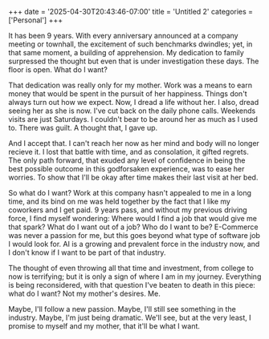 +++
date = '2025-04-30T20:43:46-07:00'
title = 'Untitled 2'
categories = ['Personal']
+++

It has been 9 years. With every anniversary announced at a company meeting or townhall, the excitement of such benchmarks dwindles; yet, in that same moment, a building of apprehension. My dedication to family surpressed the thought but even that is under investigation these days. The floor is open. What do I want? 

That dedication was really only for my mother. Work was a means to earn money that would be spent in the pursuit of her happiness. Things don't always turn out how we expect. Now, I dread a life without her. I also, dread seeing her as she is now. I've cut back on the daily phone calls. Weekends visits are just Saturdays. I couldn't bear to be around her as much as I used to. There was guilt. A thought that, I gave up. 

And I accept that. I can't reach her now as her mind and body will no longer recieve it. I lost that battle with time, and as consolation, it gifted regrets. The only path forward, that exuded any level of confidence in being the best possible outcome in this godforsaken experience, was to ease her worries. To show that I'll be okay after time makes their last visit at her bed. 

So what do I want? Work at this company hasn't appealed to me in a long time, and its bind on me was held together by the fact that I like my coworkers and I get paid. 9 years pass, and without my previous driving force, I find myself wondering: Where would I find a job that would give me that spark? What do I want out of a job? Who do I want to be? E-Commerce was never a passion for me, but this goes beyond what type of software job I would look for. AI is a growing and prevalent force in the industry now, and I don't know if I want to be part of that industry.

The thought of even throwing all that time and investment, from college to now is terrifying; but it is only a sign of where I am in my journey. Everything is being reconsidered, with that question I've beaten to death in this piece: what do I want? Not my mother's desires. Me. 

Maybe, I'll follow a new passion. Maybe, I'll still see something in the industry. Maybe, I'm just being dramatic. We'll see, but at the very least, I promise to myself and my mother, that it'll be what I want. 